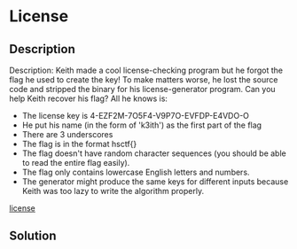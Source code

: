 # License

## Description

Description: Keith made a cool license-checking program but he forgot the flag he used to create the key! To make matters worse, he lost the source code and stripped the binary for his license-generator program. Can you help Keith recover his flag? All he knows is:
*	The license key is 4-EZF2M-7O5F4-V9P7O-EVFDP-E4VDO-O
*	He put his name (in the form of 'k3ith') as the first part of the flag
*	There are 3 underscores
*	The flag is in the format hsctf{}
*	The flag doesn't have random character sequences (you should be able to read the entire flag easily).
*	The flag only contains lowercase English letters and numbers.
*	The generator might produce the same keys for different inputs because Keith was too lazy to write the algorithm properly.

[license](license)

## Solution

